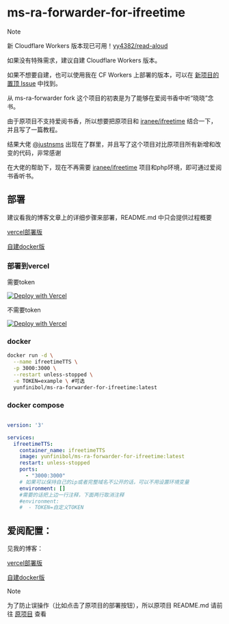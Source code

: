 # ms-ra-forwarder-for-ifreetime

> [!NOTE]
> 新 Cloudflare Workers 版本现已可用！[yy4382/read-aloud](https://github.com/yy4382/read-aloud)
> 
> 如果没有特殊需求，建议自建 Cloudflare Workers 版本。
>
> 如果不想要自建，也可以使用我在 CF Workers 上部署的版本，可以在 [新项目的置顶 Issue](https://github.com/yy4382/read-aloud/issues/1) 中找到。

从 ms-ra-forwarder fork 这个项目的初衷是为了能够在爱阅书香中听“晓晓”念书。

由于原项目不支持爱阅书香，所以想要把原项目和 [iranee/ifreetime](https://github.com/iranee/ifreetime) 结合一下，并且写了一篇教程。

结果大佬 [@justnsms](https://t.me/justnsms) 出现在了群里，并且写了这个项目对比原项目所有新增和改变的代码，非常感谢

在大佬的帮助下，现在不再需要 [iranee/ifreetime](https://github.com/iranee/ifreetime) 项目和php环境，即可通过爱阅书香听书。
## 部署

建议看我的博客文章上的详细步骤来部署，README.md 中只会提供过程概要

[vercel部署版](https://blog.yfi.moe/post/ifreetime-mstts-vercel/)

[自建docker版](https://blog.yfi.moe/post/ifreetime-mstts-selfhost/)

### 部署到vercel
需要token

[![Deploy with Vercel](https://vercel.com/button)](https://vercel.com/new/clone?repository-url=https%3A%2F%2Fgithub.com%2Fyy4382%2Fms-ra-forwarder-for-ifreetime&env=TOKEN&project-name=ms-ra-forwarder-for-ifreetime&repository-name=ms-ra-forwarder-for-ifreetime)

不需要token

[![Deploy with Vercel](https://vercel.com/button)](https://vercel.com/new/clone?repository-url=https%3A%2F%2Fgithub.com%2Fyy4382%2Fms-ra-forwarder-for-ifreetime&project-name=ms-ra-forwarder-for-ifreetime&repository-name=ms-ra-forwarder-for-ifreetime)

### docker

```bash
docker run -d \
  --name ifreetimeTTS \
  -p 3000:3000 \
  --restart unless-stopped \
  -e TOKEN=example \ #可选
  yunfinibol/ms-ra-forwarder-for-ifreetime:latest

```

### docker compose

```yaml

version: '3'

services:
  ifreetimeTTS:
    container_name: ifreetimeTTS
    image: yunfinibol/ms-ra-forwarder-for-ifreetime:latest
    restart: unless-stopped
    ports:
      - "3000:3000"
    # 如果可以保持自己的ip或者完整域名不公开的话，可以不用设置环境变量
    environment: []
    #需要的话把上边一行注释，下面两行取消注释
    #environment: 
    #  - TOKEN=自定义TOKEN
```

## 爱阅配置：
见我的博客：

[vercel部署版](https://blog.yfi.moe/post/ifreetime-mstts-vercel/)

[自建docker版](https://blog.yfi.moe/post/ifreetime-mstts-selfhost/)

> [!NOTE]
> 为了防止误操作（比如点击了原项目的部署按钮），所以原项目 README.md 请前往 [原项目](https://github.com/wxxxcxx/ms-ra-forwarder) 查看
